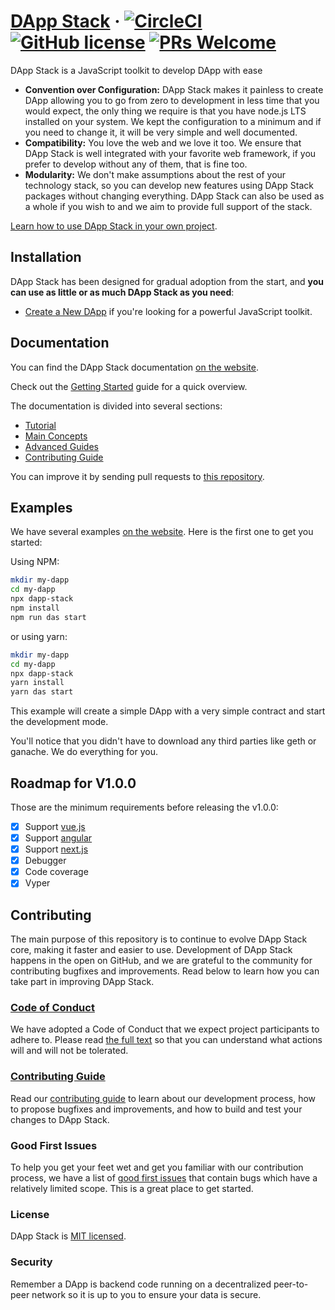 # [DApp Stack](https://dapp-stack.org) &middot; [![CircleCI](https://circleci.com/gh/Dapp-Stack/Dapp-Stack.svg?style=svg)](https://circleci.com/gh/Dapp-Stack/Dapp-Stack) [![GitHub license](https://img.shields.io/badge/license-MIT-blue.svg)](https://github.com/Dapp-Stack/Dapp-Stack/blob/master/LICENSE) [![PRs Welcome](https://img.shields.io/badge/PRs-welcome-brightgreen.svg)](https://dapp-stack.org/docs/how-to-contribute.html#your-first-pull-request)

DApp Stack is a JavaScript toolkit to develop DApp with ease

* **Convention over Configuration:** DApp Stack makes it painless to create DApp allowing you to go from zero to development
in less time that you would expect, the only thing we require is that you have node.js LTS installed on your system. We kept the
configuration to a minimum and if you need to change it, it will be very simple and well documented.
* **Compatibility:** You love the web and we love it too. We ensure that DApp Stack is well integrated with your favorite
web framework, if you prefer to develop without any of them, that is fine too.
* **Modularity:** We don't make assumptions about the rest of your technology stack, so you can develop new features using DApp
Stack packages without changing everything. DApp Stack can also be used as a whole if you wish to and we aim to provide full
support of the stack.

[Learn how to use DApp Stack in your own project](https://dapp-stack.org/docs/getting-started.html).

## Installation

DApp Stack has been designed for gradual adoption from the start, and **you can use as little or as much DApp Stack as you need**:

* [Create a New DApp](https://dapp-stack.org/docs/getting-started.html) if you're looking for a powerful JavaScript toolkit.

## Documentation
You can find the DApp Stack documentation [on the website](https://dapp-stack.org/docs).

Check out the [Getting Started](https://dapp-stack.org/docs/getting-started.html) guide for a quick overview.

The documentation is divided into several sections:

* [Tutorial](https://dapp-stack.org/tutorial/tutorial.html)
* [Main Concepts](https://dapp-stack.org/docs/getting-started.html)
* [Advanced Guides](https://dapp-stack.org/docs/extra-commands.html)
* [Contributing Guide](https://dapp-stack.org/docs/how-to-contribute.html)

You can improve it by sending pull requests to [this repository](https://github.com/Dapp-Stack/Dapp-Stack).

## Examples

We have several examples [on the website](https://dapp-stack.org/). Here is the first one to get you started:

Using NPM:

```sh
mkdir my-dapp
cd my-dapp
npx dapp-stack
npm install
npm run das start
```

or using yarn:

```sh
mkdir my-dapp
cd my-dapp
npx dapp-stack
yarn install
yarn das start
```

This example will create a simple DApp with a very simple contract and start the development mode.

You'll notice that you didn't have to download any third parties like geth or ganache. We do everything for you.

## Roadmap for V1.0.0

Those are the minimum requirements before releasing the v1.0.0:

* [X] Support [vue.js](https://vuejs.org)
* [X] Support [angular](https://angular.io)
* [X] Support [next.js](https://nextjs.org)
* [X] Debugger
* [X] Code coverage
* [X] Vyper

## Contributing

The main purpose of this repository is to continue to evolve DApp Stack core, making it faster and easier to use. Development of DApp Stack happens in the open on GitHub, and we are grateful to the community for contributing bugfixes and improvements. Read below to learn how you can take part in improving DApp Stack.

### [Code of Conduct](./CODE_OF_CONDUCT.md)

We have adopted a Code of Conduct that we expect project participants to adhere to. Please read [the full text](./CODE_OF_CONDUCT.md) so that you can understand what actions will and will not be tolerated.

### [Contributing Guide](https://dapp-stack.org/contributing/how-to-contribute.html)

Read our [contributing guide](https://dapp-stack.org/contributing/how-to-contribute.html) to learn about our development process, how to propose bugfixes and improvements, and how to build and test your changes to DApp Stack.

### Good First Issues

To help you get your feet wet and get you familiar with our contribution process, we have a list of [good first issues](https://github.com/Dapp-Stack/Dapp-Stack/labels/good%20first%20issue) that contain bugs which have a relatively limited scope. This is a great place to get started.

### License

DApp Stack is [MIT licensed](./LICENSE).

### Security

Remember a DApp is backend code running on a decentralized peer-to-peer network so it is up to you to ensure your data is secure.
